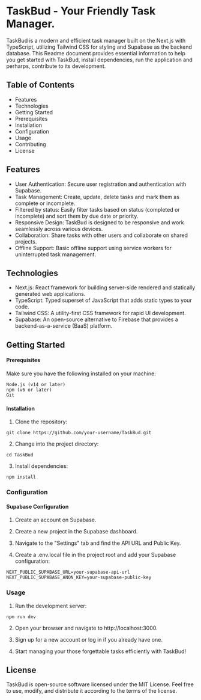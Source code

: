 # TaskBud - Your Friendly Task Manager.

TaskBud is a modern and efficient task manager built on the Next.js with TypeScript, utilizing Tailwind CSS for styling and Supabase as the backend database. This Readme document provides essential information to help you get started with TaskBud, install dependencies, run the application and perharps, contribute to its development.

## Table of Contents

-   Features
-   Technologies
-   Getting Started
-   Prerequisites
-   Installation
-   Configuration
-   Usage
-   Contributing
-   License

## Features

-   User Authentication: Secure user registration and authentication with Supabase.
-   Task Management: Create, update, delete tasks and mark them as complete or incomplete.
-   Filtered by status: Easily filter tasks based on status (completed or incomplete) and sort them by due date or priority.
-   Responsive Design: TaskBud is designed to be responsive and work seamlessly across various devices.
-   Collaboration: Share tasks with other users and collaborate on shared projects.
-   Offline Support: Basic offline support using service workers for uninterrupted task management.

## Technologies

-   Next.js: React framework for building server-side rendered and statically generated web applications.
-   TypeScript: Typed superset of JavaScript that adds static types to your code.
-   Tailwind CSS: A utility-first CSS framework for rapid UI development.
-   Supabase: An open-source alternative to Firebase that provides a backend-as-a-service (BaaS) platform.

## Getting Started

#### Prerequisites

Make sure you have the following installed on your machine:

    Node.js (v14 or later)
    npm (v6 or later)
    Git

#### Installation

1. Clone the repository:

`git clone https://github.com/your-username/TaskBud.git`

2. Change into the project directory:

`cd TaskBud`

3. Install dependencies:

`npm install`

### Configuration

#### Supabase Configuration

1. Create an account on Supabase.

2. Create a new project in the Supabase dashboard.

3. Navigate to the "Settings" tab and find the API URL and Public Key.

4. Create a .env.local file in the project root and add your Supabase configuration:

`NEXT_PUBLIC_SUPABASE_URL=your-supabase-api-url`
`NEXT_PUBLIC_SUPABASE_ANON_KEY=your-supabase-public-key`

### Usage

1. Run the development server:

`npm run dev`

2. Open your browser and navigate to http://localhost:3000.

3. Sign up for a new account or log in if you already have one.

4. Start managing your those forgettable tasks efficiently with TaskBud!

<!-- ## Contributing

We welcome contributions! Please follow the contribution guidelines to contribute to TaskBud.
 -->

## License

TaskBud is open-source software licensed under the MIT License. Feel free to use, modify, and distribute it according to the terms of the license.
